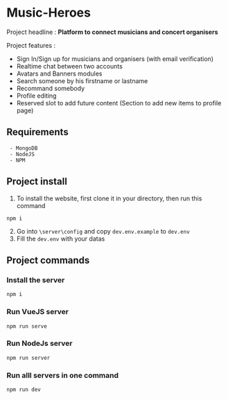 # Music-Heroes

Project headline : **Platform to connect musicians and concert organisers**

Project features : 
 - Sign In/Sign up for musicians and organisers (with email verification)
 - Realtime chat between two accounts
 - Avatars and Banners modules
 - Search someone by his firstname or lastname
 - Recommand somebody
 - Profile editing
 - Reserved slot to add future content (Section to add new items to profile page)

## Requirements

```
 - MongoDB
 - NodeJS
 - NPM
```

## Project install
1. To install the website, first clone it in your directory, then run this command
```
npm i
```
2. Go into `\server\config` and copy `dev.env.example` to `dev.env`
3. Fill the `dev.env` with your datas

## Project commands 
### Install the server
```
npm i
```

### Run VueJS server
```
npm run serve
```

### Run NodeJs server
```
npm run server
```

### Run alll servers in one command
```
npm run dev
```